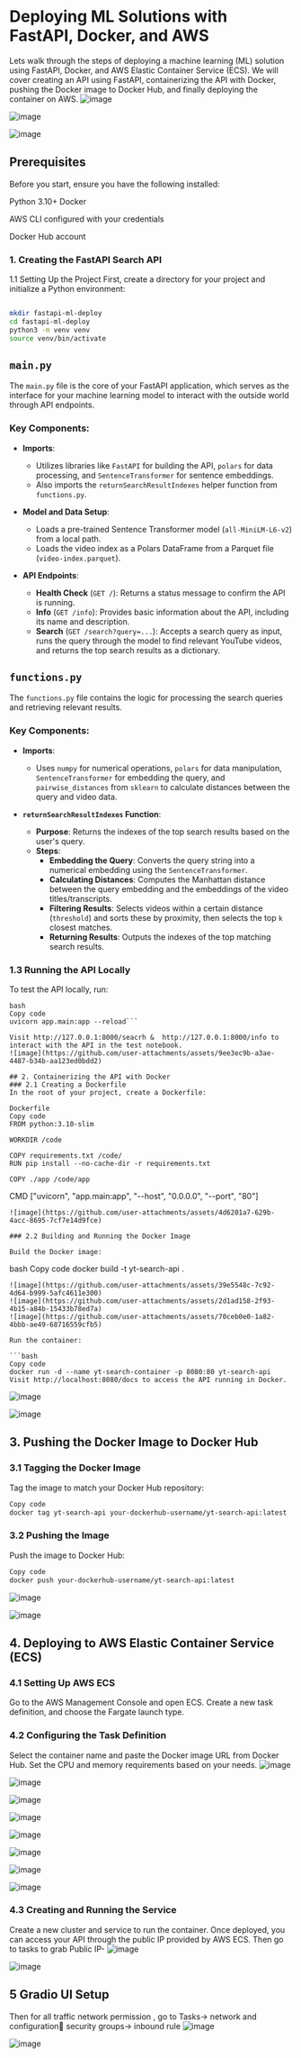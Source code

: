# Deploying ML Solutions with FastAPI, Docker, and AWS

Lets walk through the steps of deploying a machine learning (ML) solution using FastAPI, Docker, and AWS Elastic Container Service (ECS). We will cover creating an API using FastAPI, containerizing the API with Docker, pushing the Docker image to Docker Hub, and finally deploying the container on AWS.
![image](https://github.com/user-attachments/assets/7e022cca-b292-451b-bb1b-69f2e087f2d9)


![image](https://github.com/user-attachments/assets/568d8a0f-c5b0-402d-81dc-40d9b2d54609)


![image](https://github.com/user-attachments/assets/77e59722-51d7-4aa2-92ae-da79e87cf249)

## Prerequisites
Before you start, ensure you have the following installed:

Python 3.10+
Docker

AWS CLI configured with your credentials

Docker Hub account

### 1. Creating the FastAPI Search API
1.1 Setting Up the Project
First, create a directory for your project and initialize a Python environment:

```bash

mkdir fastapi-ml-deploy
cd fastapi-ml-deploy
python3 -m venv venv
source venv/bin/activate
```

## `main.py`

The `main.py` file is the core of your FastAPI application, which serves as the interface for your machine learning model to interact with the outside world through API endpoints.

### Key Components:
- **Imports**:
  - Utilizes libraries like `FastAPI` for building the API, `polars` for data processing, and `SentenceTransformer` for sentence embeddings.
  - Also imports the `returnSearchResultIndexes` helper function from `functions.py`.

- **Model and Data Setup**:
  - Loads a pre-trained Sentence Transformer model (`all-MiniLM-L6-v2`) from a local path.
  - Loads the video index as a Polars DataFrame from a Parquet file (`video-index.parquet`).

- **API Endpoints**:
  - **Health Check** (`GET /`): Returns a status message to confirm the API is running.
  - **Info** (`GET /info`): Provides basic information about the API, including its name and description.
  - **Search** (`GET /search?query=...`): Accepts a search query as input, runs the query through the model to find relevant YouTube videos, and returns the top search results as a dictionary.

## `functions.py`

The `functions.py` file contains the logic for processing the search queries and retrieving relevant results.

### Key Components:
- **Imports**:
  - Uses `numpy` for numerical operations, `polars` for data manipulation, `SentenceTransformer` for embedding the query, and `pairwise_distances` from `sklearn` to calculate distances between the query and video data.

- **`returnSearchResultIndexes` Function**:
  - **Purpose**: Returns the indexes of the top search results based on the user's query.
  - **Steps**:
    - **Embedding the Query**: Converts the query string into a numerical embedding using the `SentenceTransformer`.
    - **Calculating Distances**: Computes the Manhattan distance between the query embedding and the embeddings of the video titles/transcripts.
    - **Filtering Results**: Selects videos within a certain distance (`threshold`) and sorts these by proximity, then selects the top `k` closest matches.
    - **Returning Results**: Outputs the indexes of the top matching search results.



### 1.3 Running the API Locally
To test the API locally, run:
```
bash
Copy code
uvicorn app.main:app --reload```

Visit http://127.0.0.1:8000/seacrh &  http://127.0.0.1:8000/info to interact with the API in the test notebook.
![image](https://github.com/user-attachments/assets/9ee3ec9b-a3ae-4487-b34b-aa123ed0bdd2)

## 2. Containerizing the API with Docker
### 2.1 Creating a Dockerfile
In the root of your project, create a Dockerfile:

Dockerfile
Copy code
FROM python:3.10-slim

WORKDIR /code

COPY requirements.txt /code/
RUN pip install --no-cache-dir -r requirements.txt

COPY ./app /code/app

```
CMD ["uvicorn", "app.main:app", "--host", "0.0.0.0", "--port", "80"]
```
![image](https://github.com/user-attachments/assets/4d6201a7-629b-4acc-8695-7cf7e14d9fce)

### 2.2 Building and Running the Docker Image

Build the Docker image:
```
bash
Copy code
docker build -t yt-search-api .
```
![image](https://github.com/user-attachments/assets/39e5548c-7c92-4d64-b999-5afc4611e300)
![image](https://github.com/user-attachments/assets/2d1ad158-2f93-4b15-a84b-15433b78ed7a)
![image](https://github.com/user-attachments/assets/70ceb0e0-1a82-4bbb-ae49-68716559cfb5)

Run the container:

```bash
Copy code
docker run -d --name yt-search-container -p 8080:80 yt-search-api
Visit http://localhost:8080/docs to access the API running in Docker.
```

![image](https://github.com/user-attachments/assets/036bd34c-d989-4ea4-97bd-5a44c3c0d0dc)

![image](https://github.com/user-attachments/assets/58a16041-4c50-4eac-aa17-67560cb6be59)


## 3. Pushing the Docker Image to Docker Hub
### 3.1 Tagging the Docker Image

Tag the image to match your Docker Hub repository:

```bash
Copy code
docker tag yt-search-api your-dockerhub-username/yt-search-api:latest
```

### 3.2 Pushing the Image
Push the image to Docker Hub:

```bash
Copy code
docker push your-dockerhub-username/yt-search-api:latest
```
![image](https://github.com/user-attachments/assets/6ab48034-ee50-4773-b1fd-86c6c2e3c752)

![image](https://github.com/user-attachments/assets/e1005886-886f-43da-a0de-2a1be61e30bd)

## 4. Deploying to AWS Elastic Container Service (ECS)
### 4.1 Setting Up AWS ECS
Go to the AWS Management Console and open ECS. Create a new task definition, and choose the Fargate launch type.

### 4.2 Configuring the Task Definition
Select the container name and paste the Docker image URL from Docker Hub.
Set the CPU and memory requirements based on your needs.
![image](https://github.com/user-attachments/assets/cce6b5b0-8b63-4f02-bfdc-9928f4cc10fa)

![image](https://github.com/user-attachments/assets/7a1de82a-d64c-4b77-8f71-b1b9b16c8493)

![image](https://github.com/user-attachments/assets/6485cbd4-f673-48ed-8f88-69f1b8ec2b99)

![image](https://github.com/user-attachments/assets/2519cbb7-c226-4720-b9c4-7d63070f661c)


![image](https://github.com/user-attachments/assets/ff3412bb-ea35-43f0-bff1-dae5ce0f630f)

![image](https://github.com/user-attachments/assets/862be388-bfb3-49b8-8650-b9cd68618d76)

![image](https://github.com/user-attachments/assets/5ec1360e-0cdf-4f45-9b32-f1446f9eb639)

![image](https://github.com/user-attachments/assets/d4bae1bb-2fd4-48bd-bd83-41c6cb6af2c1)

### 4.3 Creating and Running the Service
Create a new cluster and service to run the container. Once deployed, you can access your API through the public IP provided by AWS ECS.
Then go to tasks to grab Public IP- 
![image](https://github.com/user-attachments/assets/03e69f69-99e5-4cd9-888a-8864d3657b4e)


![image](https://github.com/user-attachments/assets/db0e3813-5e4b-44b4-a5a7-279c9cf6cfdd)

## 5 Gradio UI Setup
Then for all traffic  network permission , go to Tasks-> network and  configuration security groups-> inbound rule
![image](https://github.com/user-attachments/assets/4eff6ac1-8ec7-4b9e-9291-03e45b85b725)

![image](https://github.com/user-attachments/assets/0975abdd-665f-4278-a3d8-3fdfb942da0c)


